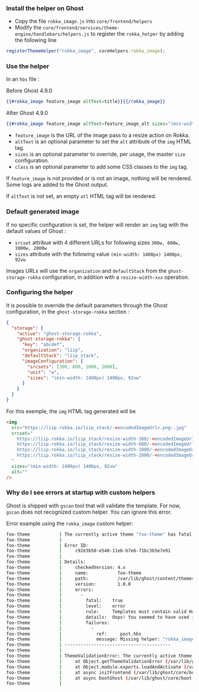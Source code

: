 ### Install the helper on Ghost

- Copy the file `rokka_image.js` into `core/frontend/helpers`
- Modify the `core/frontend/services/theme-engine/handlebars/helpers.js` to register the `rokka_helper` by adding the following line

```js
registerThemeHelper("rokka_image", coreHelpers.rokka_image);
```

### Use the helper

In an `hbs` file :

Before Ghost 4.9.0

```hbs
{{#rokka_image feature_image altText=title}}{{/rokka_image}}
```

After Ghost 4.9.0

```hbs
{{#rokka_image feature_image altText=feature_image_alt sizes="(min-width: 1000px) 1000px, 74vw" class="first-class second-class"}}{{/rokka_image}}
```

- `feature_image` is the URL of the image pass to a resize action on Rokka.
- `altText` is an optional parameter to set the `alt` attribute of the `img` HTML tag.
- `sizes` is an optional parameter to override, per usage, the master `size` configuration.
- `class` is an optional parameter to add some CSS classes to the `img` tag.

If `feature_image` is not provided or is not an image, nothing will be rendered. Some logs are added to the Ghost output.

If `altText` is not set, an empty `atl` HTML tag will be rendered.

### Default generated image

If no specific configuration is set, the helper will render an `img` tag with the default values of Ghost :

- `srcset` attribue with 4 different URLs for following sizes `300w, 600w, 1000w, 2000w`
- `sizes` attribute with the following value `(min-width: 1400px) 1400px, 92vw`

Images URLs will use the `organization` and `defaultStack` from the `ghost-storage-rokka` configuration, in addition with a `resize-width-xxx` operation.

### Configuring the helper

It is possible to override the default parameters through the Ghost configuration, in the `ghost-storage-rokka` section :

```json
{
  "storage": {
    "active": "ghost-storage-rokka",
    "ghost-storage-rokka": {
      "key": "abcdef",
      "organization": "liip",
      "defaultStack": "liip_stack",
      "imageConfiguration": {
        "srcsets": [300, 600, 1000, 2000],
        "unit": "w",
        "sizes": "(min-width: 1400px) 1400px, 92vw"
      }
    }
  }
}
```

For this exemple, the `img` HTML tag generated will be

```html
<img
  src="https://liip.rokka.io/liip_stack/-<encodedImageUrl>.png-.jpg"
  srcset="
    https://liip.rokka.io/liip_stack/resize-width-300/-<encodedImageUrl>.png-.jpg 300w,
    https://liip.rokka.io/liip_stack/resize-width-600/-<encodedImageUrl>.png-.jpg 600w,
    https://liip.rokka.io/liip_stack/resize-width-1000/-<encodedImageUrl>.png-.jpg 1000w,
    https://liip.rokka.io/liip_stack/resize-width-2000/-<encodedImageUrl>.png-.jpg 2000w
  "
  sizes="(min-width: 1400px) 1400px, 92vw"
  alt=""
/>
```

### Why do I see errors at startup with custom helpers

Ghost is shipped with `gscan` tool that will validate the template. For now, `gscan` does not recognized custom helper. You can ignore this error. 

Error example using the `rokka_image` custom helper:

```bash
foo-theme           | The currently active theme "foo-theme" has fatal errors.
foo-theme           | 
foo-theme           | Error ID:
foo-theme           |     c92e3b50-e540-11eb-b7e6-71bc3b5e7e91
foo-theme           | 
foo-theme           | Details:
foo-theme           |     checkedVersion: 4.x
foo-theme           |     name:           foo-theme
foo-theme           |     path:           /var/lib/ghost/content/themes/foo-theme
foo-theme           |     version:        1.0.0
foo-theme           |     errors: 
foo-theme           |       - 
foo-theme           |         fatal:    true
foo-theme           |         level:    error
foo-theme           |         rule:     Templates must contain valid Handlebars
foo-theme           |         details:  Oops! You seemed to have used invalid Handlebars syntax. This mostly happens, when you use a helper that is not supported.<br>See the full list of available helpers <a href="https://ghost.org/docs/api/handlebars-themes/helpers/" target=_blank>here</a>.
foo-theme           |         failures: 
foo-theme           |           - 
foo-theme           |             ref:     post.hbs
foo-theme           |             message: Missing helper: "rokka_image"
foo-theme           | ----------------------------------------
foo-theme           | 
foo-theme           | ThemeValidationError: The currently active theme "foo-theme" has fatal errors.
foo-theme           |     at Object.getThemeValidationError (/var/lib/ghost/core/server/services/themes/validate.js:69:12)
foo-theme           |     at Object.module.exports.loadAndActivate (/var/lib/ghost/core/server/services/themes/activate.js:27:36)
foo-theme           |     at async initFrontend (/var/lib/ghost/core/boot.js:120:5)
foo-theme           |     at async bootGhost (/var/lib/ghost/core/boot.js:327:9)
foo-theme           | 
```